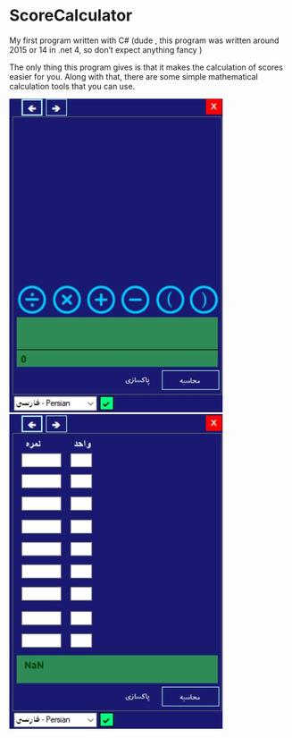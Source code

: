 # ScoreCalculator

My first program written with C# (dude , this program was written around 2015 or 14 in .net 4, so don’t expect anything fancy )


The only thing this program gives is that it makes the calculation of scores easier for you.
Along with that, there are some simple mathematical calculation tools that you can use.

![MainPic](https://github.com/Phoenix15049/ScoreCalculator/blob/master/Assets/MainPic.jpg) ![](https://github.com/Phoenix15049/ScoreCalculator/blob/master/Assets/MainPic2.jpg)
